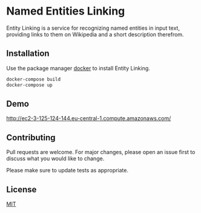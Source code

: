 # Named Entities Linking

Entity Linking is a service for recognizing named entities in input text, providing links to them on Wikipedia and a short description therefrom.  

## Installation

Use the package manager [docker](https://docs.docker.com/get-docker/) to install Entity Linking.

```bash
docker-compose build
docker-compose up
```

## Demo

http://ec2-3-125-124-144.eu-central-1.compute.amazonaws.com/

## Contributing
Pull requests are welcome. For major changes, please open an issue first to discuss what you would like to change.

Please make sure to update tests as appropriate.

## License
[MIT](https://choosealicense.com/licenses/mit/)
